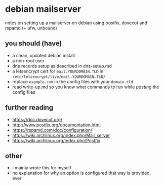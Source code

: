 # debian mailserver

notes on setting up a mailserver on debian using postfix, dovecot and rspamd (+ ufw, unbound)

## you should (have)
* a clean, updated debian install
* a non-root user
* dns records setup as described in dns-setup.md
* a letsencrypt cert for `mail.YOURDOMAIN.TLD` in `/etc/letsencrypt/live/mail.YOURDOMAIN.TLD/`
* replace `example.com` in the config files with your `domain.tld`
* read write-up.md so you know what commands to run while *pasting* the config files

## further reading
* https://doc.dovecot.org/
* http://www.postfix.org/documentation.html
* https://rspamd.com/doc/configuration/
* https://wiki.archlinux.org/index.php/Mail_server
* https://wiki.archlinux.org/index.php/Postfix

## other
* i mainly wrote this for myself
* no explanation for why an option is configured that way is provided, ever
